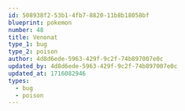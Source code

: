```yaml
---
id: 508938f2-53b1-4fb7-8820-11b8b18058bf
blueprint: pokemon
number: 48
title: Venonat
type_1: bug
type_2: poison
author: 4d8d6ede-5963-429f-9c2f-74b897007e0c
updated_by: 4d8d6ede-5963-429f-9c2f-74b897007e0c
updated_at: 1716082946
types:
  - bug
  - poison
---
```

